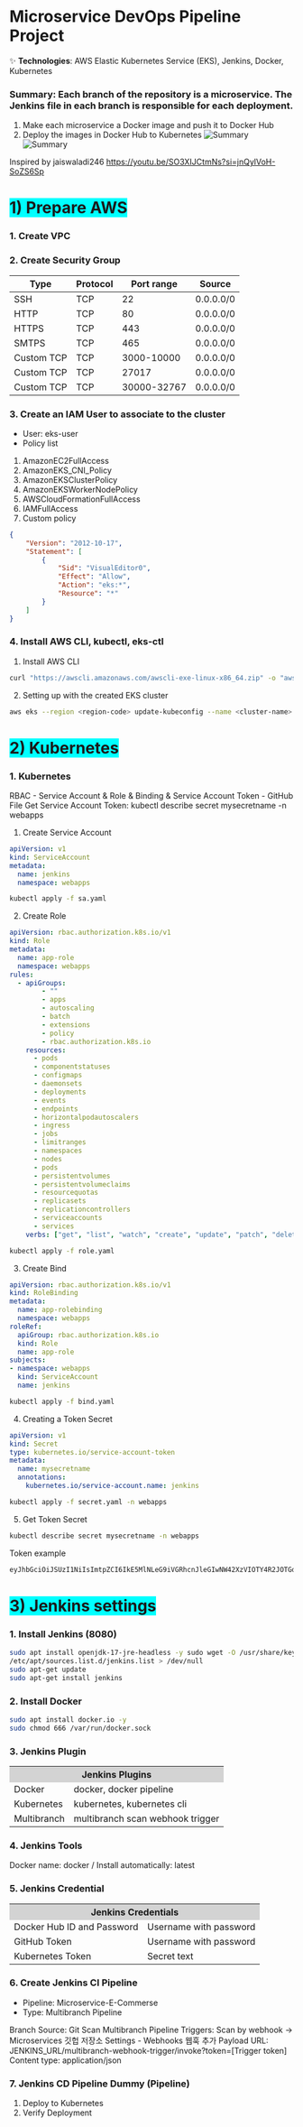 # Microservice DevOps Pipeline Project

✨ **Technologies**: AWS Elastic Kubernetes Service (EKS), Jenkins, Docker, Kubernetes

### Summary: Each branch of the repository is a microservice. The Jenkins file in each branch is responsible for each deployment.
1. Make each microservice a Docker image and push it to Docker Hub
2. Deploy the images in Docker Hub to Kubernetes
![Summary](devops.png)
![Summary](devops2.png)

Inspired by jaiswaladi246
https://youtu.be/SO3XIJCtmNs?si=jnQylVoH-SoZS6Sp

# <span style="background-color: cyan;">1) Prepare AWS</span>
### 1. Create VPC

### 2. Create Security Group
| Type | Protocol | Port range | Source |
|---------|----------|----------|----------|
| SSH | TCP | 22|0.0.0.0/0|
|HTTP|TCP|80|0.0.0.0/0|
| HTTPS | TCP | 443|0.0.0.0/0| | SMTP |TCP| 25 |0.0.0.0/0|
| SMTPS| TCP | 465|0.0.0.0/0|
| Custom TCP | TCP | 3000-10000 |0.0.0.0/0|
| Custom TCP | TCP | 27017 |0.0.0.0/0|
| Custom TCP | TCP | 30000-32767|0.0.0.0/0|

### 3. Create an IAM User to associate to the cluster
- User: eks-user
- Policy list
1. AmazonEC2FullAccess
2. AmazonEKS_CNI_Policy
3. AmazonEKSClusterPolicy
4. AmazonEKSWorkerNodePolicy
5. AWSCloudFormationFullAccess
6. IAMFullAccess
7. Custom policy
```json
{
    "Version": "2012-10-17",
    "Statement": [
        {
            "Sid": "VisualEditor0",
            "Effect": "Allow",
            "Action": "eks:*",
            "Resource": "*"
        }
    ]
}
```
### 4. Install AWS CLI, kubectl, eks-ctl
1. Install AWS CLI
```bash
curl "https://awscli.amazonaws.com/awscli-exe-linux-x86_64.zip" -o "awscliv2.zip" sudo apt install unzip unzip awscliv2.zip sudo ./aws/install aws configure ``` 2. Install kubectl ```bash curl -o kubectl https://amazon-eks.s3.us-west-2.amazonaws .com/1.19.6/2021-01-05/bin/linux/amd64/kubectl chmod +x ./kubectl sudo mv ./kubectl /usr/local/bin kubectl version --short --client ``` 3. eks-ctl ```bash curl --silent --location "https://github.com/weaveworks/eksctl/releases/latest/download/eksctl_$(uname -s)_amd64.tar.gz" | tar xz -C /tmp sudo mv /tmp/eksctl /usr/local/bin eksctl version ``` ### 5. Creating an EKS cluster 1. Creating an EKS cluster with eks-ctl ```bash eksctl create cluster --name=EKS-1 --region=us-east-1 --zones=us-east-1a,us-east-1b --without-nodegroup eksctl utils associate -iam-oidc-provider --region us-east-1 --cluster EKS-1 --approve eksctl create nodegroup --cluster=EKS-1 --region=us-east-1 --name=node2 --node-type=t2.medium --nodes=1 --nodes-min=1 --nodes-max=2 --node-volume-size=20 --ssh-access --ssh-public-key=devops-pipeline-project --managed --asg-access --external-dns-access --full-ecr-access --appmesh-access --alb-ingress-access
```

2. Setting up with the created EKS cluster
```bash
aws eks --region <region-code> update-kubeconfig --name <cluster-name>
```
# <span style="background-color: cyan;">2) Kubernetes</span>
### 1. Kubernetes
RBAC - Service Account & Role & Binding & Service Account Token - GitHub File
Get Service Account Token: kubectl describe secret mysecretname -n webapps

1. Create Service Account
```yaml
apiVersion: v1
kind: ServiceAccount
metadata:
  name: jenkins
  namespace: webapps
```
```bash 
kubectl apply -f sa.yaml
```
2. Create Role
```yaml
apiVersion: rbac.authorization.k8s.io/v1
kind: Role
metadata:
  name: app-role
  namespace: webapps
rules:
  - apiGroups:
        - ""
        - apps
        - autoscaling
        - batch
        - extensions
        - policy
        - rbac.authorization.k8s.io
    resources:
      - pods
      - componentstatuses
      - configmaps
      - daemonsets
      - deployments
      - events
      - endpoints
      - horizontalpodautoscalers
      - ingress
      - jobs
      - limitranges
      - namespaces
      - nodes
      - pods
      - persistentvolumes
      - persistentvolumeclaims
      - resourcequotas
      - replicasets
      - replicationcontrollers
      - serviceaccounts
      - services
    verbs: ["get", "list", "watch", "create", "update", "patch", "delete"]
```
```bash
kubectl apply -f role.yaml
```
3. Create Bind
```yaml
apiVersion: rbac.authorization.k8s.io/v1
kind: RoleBinding
metadata:
  name: app-rolebinding
  namespace: webapps 
roleRef:
  apiGroup: rbac.authorization.k8s.io
  kind: Role
  name: app-role 
subjects:
- namespace: webapps 
  kind: ServiceAccount
  name: jenkins 
```
```bash
kubectl apply -f bind.yaml 
```
4. Creating a Token Secret
```yaml
apiVersion: v1
kind: Secret
type: kubernetes.io/service-account-token
metadata:
  name: mysecretname
  annotations:
    kubernetes.io/service-account.name: jenkins
```

```bash
kubectl apply -f secret.yaml -n webapps
```
5. Get Token Secret
```bash
kubectl describe secret mysecretname -n webapps
```
Token example 
```bash 
eyJhbGciOiJSUzI1NiIsImtpZCI6IkE5MlNLeG9iVGRhcnJleGIwNW42XzVIOTY4R2JOTGdTdGxSRHcwMWtVWFkifQ.eyJpc3MiOiJrdWJlcm5ldGVzL3NlcnZpY2VhY2NvdW50 Iiwia3ViZXJuZXRlcy5pby9zZXJ2aWNlYWNjb3VudC9uYW1lc3BhY2UiOiJ3ZWJhcHBzIiwia3ViZXJu ZXRlcy5pby9zZXJ2aWNlYWNjb3VudC9zZWNyZXQubmFtZSI6Im15c2VjcmV0bmFtZSIsImt1YmVybmV0ZXMuaW8vc2VydmljZWFjY291bnQvc2VydmljZS1hY2NvdW50Lm5hbWU iOiJqZW5raW5zIiwia3ViZXJuZXRlcy5pby9zZXJ2aWNlYWNjb3VudC9zZXJ2aWNlLWFjY291bnQudWlkIjoiN2E3Mz dkODUtNjIwZi00NjExLTlmYmMtYTNmOGRkMmMyNDIwIiwic3ViIjoic3lzdGVtOnNlcnZpY2VhY2NvdW50OndlYmFwcHM6amVua2lucyJ9.ECg_jTdmi1uOaL0kgK3ZJ7h9pPc0XCAZVbQ5h CP0mBTHf9iJ4jj5cr8zBhTkxpGtuUZXKiMTLlHVNVKILgOXO31zdjCt8XO_p-dWAPCNxsjG42O9o6_3UDy nsArqF0QE38xwANloBFUyVKFOSV7Rn Irh6nBuapZ_hhF4y_nUnuFNtMwVf7x4_uSSOL57f7FdI6_q9CVcW6gd2xtWa5zngtP-JDSAYNV4hiKjKA
```

# <span style="background-color: cyan;">3) Jenkins settings</span> 
### 1. Install Jenkins (8080) 
```bash
sudo apt install openjdk-17-jre-headless -y sudo wget -O /usr/share/keyrings/jenkins-keyring.asc \ https://pkg.jenkins.io/debian-stable/jenkins.io-2023.key echo "deb [signed-by=/usr/share/keyrings /jenkins-keyring.asc]" \ https://pkg.jenkins.io/debian-stable binary/ | sudo tee \
/etc/apt/sources.list.d/jenkins.list > /dev/null
sudo apt-get update
sudo apt-get install jenkins
```
### 2. Install Docker
```bash
sudo apt install docker.io -y
sudo chmod 666 /var/run/docker.sock
```
### 3. Jenkins Plugin
<table>
<tr>
<th colspan="5" style="background-color: lightgray;"> Jenkins Plugins</th>
</tr>
<tr>
<td>Docker</td>
<td>docker, docker pipeline</td>
</tr>
<tr>
<td>Kubernetes</td>
<td>kubernetes, kubernetes cli</td>
</tr>
<tr>
<td>Multibranch</td>
<td>multibranch scan webhook trigger</td>
</table>

### 4. Jenkins Tools
Docker name: docker / Install automatically: latest

### 5. Jenkins Credential
<table> <tr>
<th colspan="5" style="background-color: lightgray;">Jenkins Credentials</th>
</tr>
<tr>
<td>Docker Hub ID and Password</td>
<td>Username with password</td>
</tr>
<tr>
<td>GitHub Token</td>
<td>Username with password</td>
</tr>
<tr>
<td>Kubernetes Token</td> <td>Secret text</td>
</table>

### 6. Create Jenkins CI Pipeline
- Pipeline: Microservice-E-Commerse
- Type: Multibranch Pipeline
  
Branch Source: Git
Scan Multibranch Pipeline Triggers: Scan by webhook -> Microservices 깃헙 저장소 Settings - Webhooks 웹훅 추가
Payload URL: JENKINS_URL/multibranch-webhook-trigger/invoke?token=[Trigger token]
Content type: application/json

### 7. Jenkins CD Pipeline Dummy (Pipeline)
1. Deploy to Kubernetes
2. Verify Deployment
